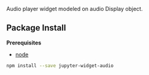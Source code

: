 Audio player widget modeled on audio Display object.

Package Install
---------------

**Prerequisites**
- [node](http://nodejs.org/)

```bash
npm install --save jupyter-widget-audio
```
